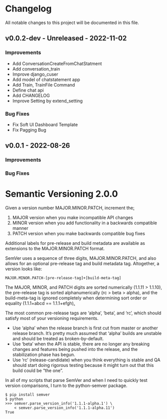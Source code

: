 # Changelog
All notable changes to this project will be documented in this file.

## v0.0.2-dev - Unreleased - 2022-11-02

### Improvements
- Add ConversationCreateFromChatStatment
- Add conversation_train 
- Improve django_cuser 
- Add model of chatstatement app
- Add Train, TrainFile Command
- Define chat api
- Add CHANGELOG
- Improve Setting by extend_setting

### Bug Fixes
- Fix Soft UI Dashboard Template
- Fix Pagging Bug


## v0.0.1 - 2022-08-26

### Improvements


### Bug Fixes





# Semantic Versioning 2.0.0
Given a version number MAJOR.MINOR.PATCH, increment the[:](https://semver.org/)

1. MAJOR version when you make incompatible API changes
2. MINOR version when you add functionality in a backwards compatible manner
3. PATCH version when you make backwards compatible bug fixes

Additional labels for pre-release and build metadata are available as extensions to the MAJOR.MINOR.PATCH format.

SemVer uses a sequence of three digits, MAJOR.MINOR.PATCH, and also allows for an optional pre-release tag and build metadata tag. Altogether, a version looks like:
```
MAJOR.MINOR.PATCH-[pre-release-tag]+[build-meta-tag]
```

The MAJOR, MINOR, and PATCH digits are sorted numerically (1.1.11 > 1.1.10), the pre-release tag is sorted alphanumerically (rc > beta > alpha), and the build-meta-tag is ignored completely when determining sort order or equality (1.1.1+abcd == 1.1.1+efgh)[.](https://interrupt.memfault.com/blog/release-versioning)

The most common pre-release tags are ‘alpha’, ‘beta’, and ‘rc’, which should satisfy most of your versioning requirements.

- Use ‘alpha’ when the release branch is first cut from master or another release branch. It’s pretty much assumed that ‘alpha’ builds are unstable and should be treated as broken-by-default.
- Use ‘beta’ when the API is stable, there are no longer any breaking changes and features being pushed into the release, and the stabilization phase has begun.
- Use ‘rc’ (release-candidate) when you think everything is stable and QA should start doing rigorous testing because it might turn out that this build could be “the one”.


In all of my scripts that parse SemVer and when I need to quickly test version comparisons, I turn to the python-semver package.
```
$ pip install semver
$ python
>>> semver.parse_version_info('1.1.1-alpha.1') \
    < semver.parse_version_info('1.1.1-alpha.11')
True
```